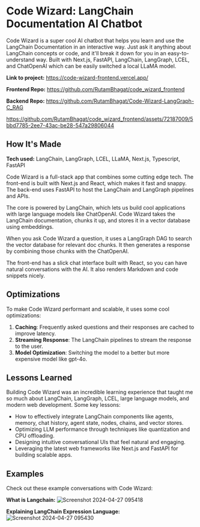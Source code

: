 # Code Wizard: LangChain Documentation AI Chatbot

Code Wizard is a super cool AI chatbot that helps you learn and use the LangChain Documentation in an interactive way. Just ask it anything about LangChain concepts or code, and it'll break it down for you in an easy-to-understand way. Built with Next.js, FastAPI, LangChain, LangGraph, LCEL, and ChatOpenAI which can be easily switched a local LLaMA model.

**Link to project:** https://code-wizard-frontend.vercel.app/

**Frontend Repo:** https://github.com/RutamBhagat/code_wizard_frontend

**Backend Repo:** https://github.com/RutamBhagat/Code-Wizard-LangGraph-C_RAG



https://github.com/RutamBhagat/code_wizard_frontend/assets/72187009/5bbd7785-2ee7-43ac-be28-547a29806044



## How It's Made

**Tech used:** LangChain, LangGraph, LCEL, LLaMA, Next.js, Typescript, FastAPI

Code Wizard is a full-stack app that combines some cutting edge tech. The front-end is built with Next.js and React, which makes it fast and snappy. The back-end uses FastAPI to host the LangChain and LangGraph pipelines and APIs.

The core is powered by LangChain, which lets us build cool applications with large language models like ChatOpenAI. Code Wizard takes the LangChain documentation, chunks it up, and stores it in a vector database using embeddings.

When you ask Code Wizard a question, it uses a LangGraph DAG to search the vector database for relevant doc chunks. It then generates a response by combining those chunks with the ChatOpenAI.

The front-end has a slick chat interface built with React, so you can have natural conversations with the AI. It also renders Markdown and code snippets nicely.

## Optimizations

To make Code Wizard performant and scalable, it uses some cool optimizations:

1. **Caching**: Frequently asked questions and their responses are cached to improve latency.
2. **Streaming Response**: The LangChain pipelines to stream the response to the user.
3. **Model Optimization**: Switching the model to a better but more expensive model like gpt-4o.

## Lessons Learned

Building Code Wizard was an incredible learning experience that taught me so much about LangChain, LangGraph, LCEL, large language models, and modern web development. Some key lessons:

- How to effectively integrate LangChain components like agents, memory, chat history, agent state, nodes, chains, and vector stores.
- Optimizing LLM performance through techniques like quantization and CPU offloading.
- Designing intuitive conversational UIs that feel natural and engaging.
- Leveraging the latest web frameworks like Next.js and FastAPI for building scalable apps.

## Examples

Check out these example conversations with Code Wizard:

**What is Langchain:**
![Screenshot 2024-04-27 095418](https://github.com/RutamBhagat/code_wizard_backend/assets/72187009/38f3bcd2-e135-487b-a81e-5563302f7b04)

**Explaining LangChain Expression Language:**
![Screenshot 2024-04-27 095430](https://github.com/RutamBhagat/code_wizard_backend/assets/72187009/fb16a35e-d619-4332-a3c1-3cc211069c1f)
